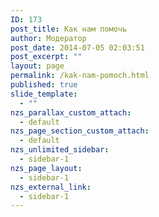```yaml
---
ID: 173
post_title: Как нам помочь
author: Модератор
post_date: 2014-07-05 02:03:51
post_excerpt: ""
layout: page
permalink: /kak-nam-pomoch.html
published: true
slide_template:
  - ""
nzs_parallax_custom_attach:
  - default
nzs_page_section_custom_attach:
  - default
nzs_unlimited_sidebar:
  - sidebar-1
nzs_page_layout:
  - sidebar-1
nzs_external_link:
  - sidebar-1
---
```

